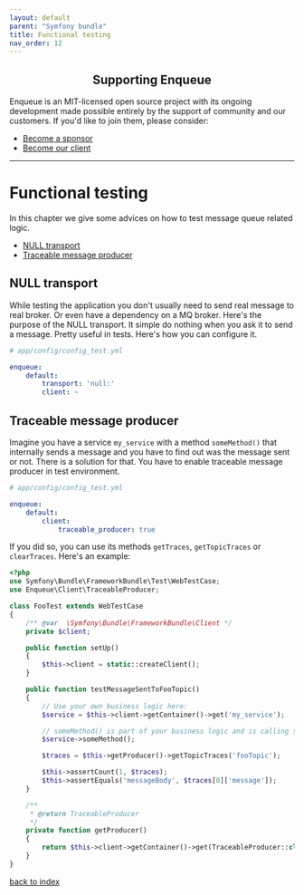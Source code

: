 ```yaml
---
layout: default
parent: "Symfony bundle"
title: Functional testing
nav_order: 12
---
```

<h2 align="center">Supporting Enqueue</h2>

Enqueue is an MIT-licensed open source project with its ongoing development made possible entirely by the support of community and our customers. If you'd like to join them, please consider:

- [Become a sponsor](https://www.patreon.com/makasim)
- [Become our client](http://forma-pro.com/)

---

# Functional testing

In this chapter we give some advices on how to test message queue related logic.

* [NULL transport](#null-transport)
* [Traceable message producer](#traceable-message-producer)

## NULL transport

While testing the application you don't usually need to send real message to real broker.
Or even have a dependency on a MQ broker.
Here's the purpose of the NULL transport.
It simple do nothing when you ask it to send a message.
Pretty useful in tests.
Here's how you can configure it.

```yaml
# app/config/config_test.yml

enqueue:
    default:
        transport: 'null:'
        client: ~
```

## Traceable message producer

Imagine you have a service `my_service` with a method `someMethod()` that internally sends a message and you have to find out was the message sent or not.
There is a solution for that. You have to enable traceable message producer in test environment.

```yaml
# app/config/config_test.yml

enqueue:
    default:
        client:
            traceable_producer: true
```

If you did so, you can use its methods `getTraces`, `getTopicTraces` or `clearTraces`. Here's an example:

```php
<?php
use Symfony\Bundle\FrameworkBundle\Test\WebTestCase;
use Enqueue\Client\TraceableProducer;

class FooTest extends WebTestCase
{
    /** @var  \Symfony\Bundle\FrameworkBundle\Client */
    private $client;

    public function setUp()
    {
        $this->client = static::createClient();
    }

    public function testMessageSentToFooTopic()
    {
        // Use your own business logic here:
        $service = $this->client->getContainer()->get('my_service');

        // someMethod() is part of your business logic and is calling somewhere $producer->send('fooTopic', 'messageBody');
        $service->someMethod();

        $traces = $this->getProducer()->getTopicTraces('fooTopic');

        $this->assertCount(1, $traces);
        $this->assertEquals('messageBody', $traces[0]['message']);
    }

    /**
     * @return TraceableProducer
     */
    private function getProducer()
    {
        return $this->client->getContainer()->get(TraceableProducer::class);
    }
}
```

[back to index](index.md)
